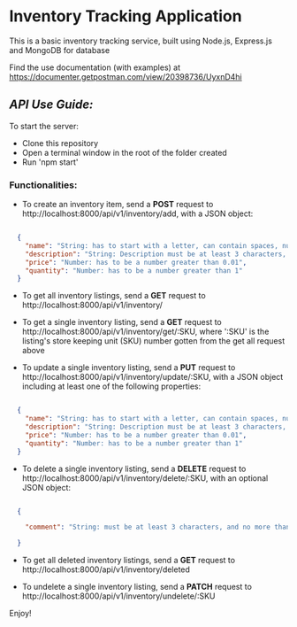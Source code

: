 # Inventory Tracking Application

This is a basic inventory tracking service, built using Node.js, Express.js and MongoDB for database

Find the use documentation (with examples) at https://documenter.getpostman.com/view/20398736/UyxnD4hi

## _API Use Guide:_
To start the server: 
* Clone this repository
* Open a terminal window in the root of the folder created
* Run 'npm start'

### Functionalities:
* To create an inventory item, send a **POST** request to http://localhost:8000/api/v1/inventory/add, with a JSON object:

``` JSON

  {
    "name": "String: has to start with a letter, can contain spaces, numbers and hyphens, must be at least 3 characters, and no more than 30 characters.",
    "description": "String: Description must be at least 3 characters, and no more than 1000 characters",
    "price": "Number: has to be a number greater than 0.01",
    "quantity": "Number: has to be a number greater than 1"
  }

```
* To get all inventory listings, send a **GET** request to http://localhost:8000/api/v1/inventory/

* To get a single inventory listing, send a **GET** request to http://localhost:8000/api/v1/inventory/get/:SKU, where ':SKU' is the listing's store keeping unit (SKU) number gotten from the get all request above

* To update a single inventory listing, send a **PUT** request to http://localhost:8000/api/v1/inventory/update/:SKU, with a JSON object including at least one of the following properties:

``` JSON

  {
    "name": "String: has to start with a letter, can contain spaces, numbers and hyphens, must be at least 3 characters, and no more than 30 characters.",
    "description": "String: Description must be at least 3 characters, and no more than 1000 characters",
    "price": "Number: has to be a number greater than 0.01",
    "quantity": "Number: has to be a number greater than 1"
  }

```
* To delete a single inventory listing, send a **DELETE** request to http://localhost:8000/api/v1/inventory/delete/:SKU, with an optional JSON object:

``` JSON

  {

    "comment": "String: must be at least 3 characters, and no more than 100 characters"

  }

```
* To get all deleted inventory listings, send a **GET** request to http://localhost:8000/api/v1/inventory/deleted

* To undelete a single inventory listing, send a **PATCH** request to http://localhost:8000/api/v1/inventory/undelete/:SKU

Enjoy!
